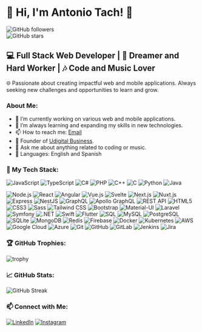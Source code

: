 # 🚀 Hi, I'm Antonio Tach! 👋

![GitHub followers](https://img.shields.io/github/followers/AntonioTach?label=Follow&style=social)  
![GitHub stars](https://img.shields.io/github/stars/AntonioTach?style=social)

## 💻 Full Stack Web Developer | 🌟 Dreamer and Hard Worker | 🎶 Code and Music Lover

🌐 Passionate about creating impactful web and mobile applications. Always seeking new challenges and opportunities to learn and grow.

### About Me:
- 🔭 I’m currently working on various web and mobile applications.
- 🌱 I’m always learning and expanding my skills in new technologies.
- 📫 How to reach me: [Email](mailto:antach.vihe@gmail.com)
- 🏢 Founder of [Udigital Business](https://www.udigitalbusiness.com).
- 💬 Ask me about anything related to coding or music.
- 💬 Languages: English and Spanish

### 🚀 My Tech Stack:
![JavaScript](https://img.shields.io/badge/-JavaScript-black?style=flat-square&logo=javascript)
![TypeScript](https://img.shields.io/badge/-TypeScript-007ACC?style=flat-square&logo=typescript)
![C#](https://img.shields.io/badge/-C%23-239120?style=flat-square&logo=c-sharp)
![PHP](https://img.shields.io/badge/-PHP-777BB4?style=flat-square&logo=php)
![C++](https://img.shields.io/badge/-C++-00599C?style=flat-square&logo=c%2b%2b)
![C](https://img.shields.io/badge/-C-A8B9CC?style=flat-square&logo=c)
![Python](https://img.shields.io/badge/-Python-3776AB?style=flat-square&logo=python)
![Java](https://img.shields.io/badge/-Java-007396?style=flat-square&logo=java)

![Node.js](https://img.shields.io/badge/-Node.js-339933?style=flat-square&logo=node.js)
![React](https://img.shields.io/badge/-React-61DAFB?style=flat-square&logo=react)
![Angular](https://img.shields.io/badge/-Angular-DD0031?style=flat-square&logo=angular)
![Vue.js](https://img.shields.io/badge/-Vue.js-4FC08D?style=flat-square&logo=vue.js)
![Svelte](https://img.shields.io/badge/-Svelte-FF3E00?style=flat-square&logo=svelte)
![Next.js](https://img.shields.io/badge/-Next.js-000000?style=flat-square&logo=next.js)
![Nuxt.js](https://img.shields.io/badge/-Nuxt.js-00C58E?style=flat-square&logo=nuxt.js)
![Express](https://img.shields.io/badge/-Express-black?style=flat-square&logo=express)
![NestJS](https://img.shields.io/badge/-NestJS-E0234E?style=flat-square&logo=nestjs)
![GraphQL](https://img.shields.io/badge/-GraphQL-E10098?style=flat-square&logo=graphql)
![Apollo GraphQL](https://img.shields.io/badge/-Apollo_GraphQL-311C87?style=flat-square&logo=apollo-graphql)
![REST API](https://img.shields.io/badge/-REST_API-FF6347?style=flat-square&logo=rest-api)
![HTML5](https://img.shields.io/badge/-HTML5-E34F26?style=flat-square&logo=html5)
![CSS3](https://img.shields.io/badge/-CSS3-1572B6?style=flat-square&logo=css3)
![Sass](https://img.shields.io/badge/-Sass-CC6699?style=flat-square&logo=sass)
![Tailwind CSS](https://img.shields.io/badge/-TailwindCSS-38B2AC?style=flat-square&logo=tailwind-css)
![Bootstrap](https://img.shields.io/badge/-Bootstrap-7952B3?style=flat-square&logo=bootstrap)
![Material-UI](https://img.shields.io/badge/-Material--UI-0081CB?style=flat-square&logo=material-ui)
![Laravel](https://img.shields.io/badge/-Laravel-FF2D20?style=flat-square&logo=laravel)
![Symfony](https://img.shields.io/badge/-Symfony-000000?style=flat-square&logo=symfony)
![.NET](https://img.shields.io/badge/-.NET-512BD4?style=flat-square&logo=dot-net)
![Swift](https://img.shields.io/badge/-Swift-FA7343?style=flat-square&logo=swift)
![Flutter](https://img.shields.io/badge/-Flutter-02569B?style=flat-square&logo=flutter)
![SQL](https://img.shields.io/badge/-SQL-4479A1?style=flat-square&logo=sql)
![MySQL](https://img.shields.io/badge/-MySQL-4479A1?style=flat-square&logo=mysql)
![PostgreSQL](https://img.shields.io/badge/-PostgreSQL-336791?style=flat-square&logo=postgresql)
![SQLite](https://img.shields.io/badge/-SQLite-003B57?style=flat-square&logo=sqlite)
![MongoDB](https://img.shields.io/badge/-MongoDB-47A248?style=flat-square&logo=mongodb)
![Redis](https://img.shields.io/badge/-Redis-DC382D?style=flat-square&logo=redis)
![Firebase](https://img.shields.io/badge/-Firebase-FFCA28?style=flat-square&logo=firebase)
![Docker](https://img.shields.io/badge/-Docker-2496ED?style=flat-square&logo=docker)
![Kubernetes](https://img.shields.io/badge/-Kubernetes-326CE5?style=flat-square&logo=kubernetes)
![AWS](https://img.shields.io/badge/-AWS-232F3E?style=flat-square&logo=amazon-aws)
![Google Cloud](https://img.shields.io/badge/-Google_Cloud-4285F4?style=flat-square&logo=google-cloud)
![Azure](https://img.shields.io/badge/-Azure-0078D4?style=flat-square&logo=microsoft-azure)
![Git](https://img.shields.io/badge/-Git-F05032?style=flat-square&logo=git)
![GitHub](https://img.shields.io/badge/-GitHub-181717?style=flat-square&logo=github)
![GitLab](https://img.shields.io/badge/-GitLab-FC6D26?style=flat-square&logo=gitlab)
![Jenkins](https://img.shields.io/badge/-Jenkins-D24939?style=flat-square&logo=jenkins)
![Jira](https://img.shields.io/badge/-Jira-0052CC?style=flat-square&logo=jira)

### 🏆 GitHub Trophies:
![trophy](https://github-profile-trophy.vercel.app/?username=AntonioTach&theme=onedark)

### 📈 GitHub Stats:
![GitHub Streak](https://github-readme-streak-stats.herokuapp.com/?user=AntonioTach&theme=radical)

### 📫 Connect with Me:
[![LinkedIn](https://img.shields.io/badge/-LinkedIn-0A66C2?style=flat-square&logo=Linkedin&logoColor=white)](https://www.linkedin.com/in/antonio-viña-hernández-5b6b611b4/)
[![Instagram](https://img.shields.io/badge/-Instagram-E4405F?style=flat-square&logo=Instagram&logoColor=white)](https://instagram.com/antachvina)


